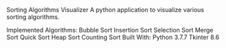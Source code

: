 Sorting Algorithms Visualizer
A python application to visualize various sorting algorithms.


Implemented Algorithms:
Bubble Sort
Insertion Sort
Selection Sort
Merge Sort
Quick Sort
Heap Sort
Counting Sort
Built With:
Python 3.7.7
Tkinter 8.6
